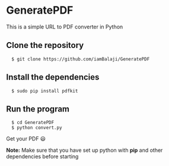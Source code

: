 # GeneratePDF
This is a simple URL to PDF converter in Python

Clone the repository
---------------------

      $ git clone https://github.com/iamBalaji/GeneratePDF
      
Install the dependencies
------------------------

      $ sudo pip install pdfkit
      
Run the program
----------------

      $ cd GeneratePDF
      $ python convert.py
      
Get your PDF :smiley:

**Note:**  Make sure that you have set up python with **pip** and other dependencies before starting


